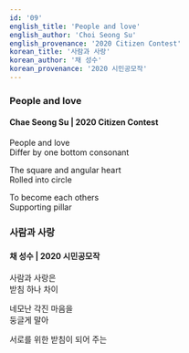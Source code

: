 ```yaml
---
id: '09'
english_title: 'People and love'
english_author: 'Choi Seong Su'
english_provenance: '2020 Citizen Contest'
korean_title: '사람과 사랑'
korean_author: '채 성수'
korean_provenance: '2020 시민공모작'
---
```

### People and love

#### Chae Seong Su | 2020 Citizen Contest

People and love\
Differ by one bottom consonant

The square and angular heart\
Rolled into circle

To become each others\
Supporting pillar

### 사람과 사랑

#### 채 성수 | 2020 시민공모작

사람과 사랑은\
받침 하나 차이

네모난 각진 마음을\
둥글게 말아

서로를 위한
받침이 되어 주는
